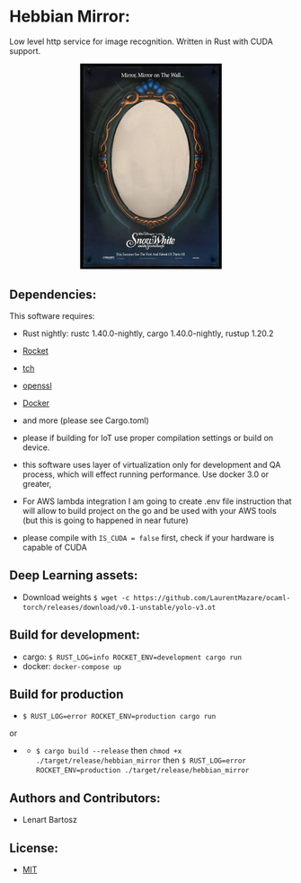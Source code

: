 # Hebbian Mirror:

Low level http service for image recognition. Written in Rust with CUDA support.

<p align="center">
    <img 
    width="50%" height="50%" 
    src="https://github.com/Bartoshko/hebbian_mirror/blob/master/assets/mirror.jpeg"/>
</p>

## Dependencies:

This software requires:

- Rust nightly: rustc 1.40.0-nightly, cargo 1.40.0-nightly, rustup 1.20.2
- [Rocket](https://rocket.rs/)
- [tch](https://docs.rs/tch/0.1.1/tch/)
- [openssl](https://github.com/openssl/openssl)
- [Docker](https://www.docker.com/)
- and more (please see Cargo.toml)

- please if building for IoT use proper compilation settings or build on device.
- this software uses layer of virtualization only for development and QA process, which will effect running performance. Use docker 3.0 or greater,
- For AWS lambda integration I am going to create .env file instruction that will allow to build project on the go and be used with your AWS tools (but this is going to happened in near future)
- please compile with `IS_CUDA = false` first, check if your hardware is capable of CUDA

## Deep Learning assets:

- Download weights ```$ wget -c https://github.com/LaurentMazare/ocaml-torch/releases/download/v0.1-unstable/yolo-v3.ot ```

## Build for development:

- cargo: ```$ RUST_LOG=info ROCKET_ENV=development cargo run```
- docker: ```docker-compose up```

## Build for production

- ```$ RUST_LOG=error ROCKET_ENV=production cargo run```

or 

- - ```$ cargo build --release``` 
then
```chmod +x ./target/release/hebbian_mirror```
then
```$ RUST_LOG=error ROCKET_ENV=production ./target/release/hebbian_mirror```

## Authors and Contributors:

- Lenart Bartosz

## License:

- [MIT](https://opensource.org/licenses/MIT)
